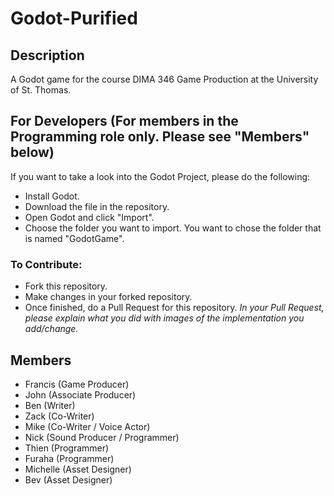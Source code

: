 # Godot-Purified

## Description
A Godot game for the course DIMA 346 Game Production at the University of St. Thomas.

## For Developers (For members in the Programming role only. Please see "Members" below)
If you want to take a look into the Godot Project, please do the following:

- Install Godot.
- Download the file in the repository.
- Open Godot and click "Import".
- Choose the folder you want to import. You want to chose the folder that is named "GodotGame".

### To Contribute:
- Fork this repository.
- Make changes in your forked repository.
- Once finished, do a Pull Request for this repository.
<i>In your Pull Request, please explain what you did with images of the implementation you add/change.</i>


## Members
- Francis (Game Producer)
- John (Associate Producer)
- Ben (Writer)
- Zack (Co-Writer)
- Mike (Co-Writer / Voice Actor)
- Nick (Sound Producer / Programmer)
- Thien (Programmer)
- Furaha (Programmer)
- Michelle (Asset Designer)
- Bev (Asset Designer)
